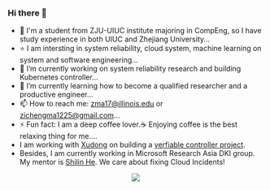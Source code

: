 ### Hi there 👋

<!--
**ZichengMa/ZichengMa** is a ✨ _special_ ✨ repository because its `README.md` (this file) appears on your GitHub profile.

Here are some ideas to get you started:


-->
- 📖 I'm a student from ZJU-UIUC institute majoring in CompEng, so I have study experience in both UIUC and Zhejiang University...
- ⭐️ I am intersting in system reliability, cloud system, machine learning on system and software engineering...
- 🔭 I’m currently working on system reliability research and building Kubernetes controller...
- 🌱 I’m currently learning how to become a qualified researcher and a productive engineer...
- 📫 How to reach me: zma17@illinois.edu or zichengma1225@gmail.com...
- ⚡ Fun fact: I am a deep coffee lover.☕ Enjoying coffee is the best relaxing thing for me....
- I am working with [Xudong](https://marshtompsxd.github.io/) on building a [verfiable controller project](https://github.com/vmware-research/verifiable-controllers).
- Besides, I am currently working in Microsoft Research Asia DKI group. My mentor is [Shilin He](https://shilinhe.github.io/). We care about fixing Cloud Incidents!

<div align="center">
    <img  src="https://github-readme-streak-stats.herokuapp.com/?user=zichengma" />
</div>
